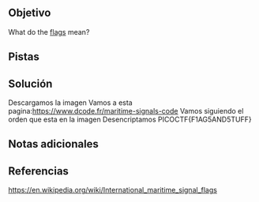 ## Objetivo

What do the [flags](https://jupiter.challenges.picoctf.org/static/fbeb5f9040d62b18878d199cdda2d253/flag.png) mean?
## Pistas
## Solución

Descargamos la imagen
Vamos a esta pagina:https://www.dcode.fr/maritime-signals-code
Vamos siguiendo el orden que esta en la imagen
Desencriptamos
PICOCTF{F1AG5AND5TUFF}
## Notas adicionales
## Referencias

https://en.wikipedia.org/wiki/International_maritime_signal_flags